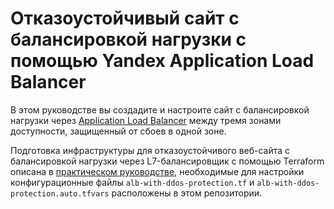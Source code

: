 # Отказоустойчивый сайт с балансировкой нагрузки с помощью Yandex Application Load Balancer

В этом руководстве вы создадите и настроите сайт с балансировкой нагрузки через [Application Load Balancer](https://cloud.yandex.ru/docs/application-load-balancer/concepts/) между тремя зонами доступности, защищенный от сбоев в одной зоне.

Подготовка инфраструктуры для отказоустойчивого веб-сайта с балансировкой нагрузки через  L7-балансировщик с помощью Terraform описана в [практическом руководстве](https://yandex.cloud/ru/docs/tutorials/security/alb-with-ddos-protection/terraform), необходимые для настройки конфигурационные файлы `alb-with-ddos-protection.tf` и `alb-with-ddos-protection.auto.tfvars` расположены в этом репозитории.